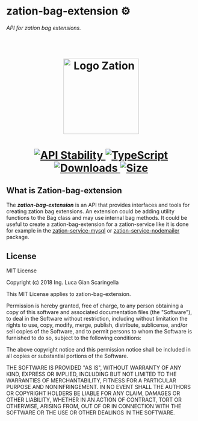 # zation-bag-extension ⚙️
*API for zation bag extensions.*

<h1 align="center">
  <!-- Logo -->
  <br/>
  <a href="https://zation.dev">
      <img src="https://zation.dev/img/zationWideLogoDark.svg" alt="Logo Zation" height="200"/>
  </a>
  <br/>
</h1>

<h1 align="center">  
  <!-- Stability -->
  <a href="https://nodejs.org/api/documentation.html#documentation_stability_index">
    <img src="https://img.shields.io/badge/stability-stable-brightgreen.svg" alt="API Stability"/>
  </a>
  <!-- TypeScript -->
  <a href="http://typescriptlang.org">
    <img src="https://img.shields.io/badge/%3C%2F%3E-typescript-blue.svg" alt="TypeScript"/>
  </a>    
  <!-- Downloads -->
  <a href="https://npmjs.org/package/zation-bag-extension">
    <img src="https://img.shields.io/npm/dm/zation-bag-extension.svg" alt="Downloads"/>
  </a> 
  <!-- Size -->
  <a href="https://npmjs.org/package/zation-bag-extension">
      <img src="https://img.shields.io/bundlephobia/min/zation-bag-extension.svg" alt="Size"/>
  </a>  
</h1>

## What is Zation-bag-extension
The ***zation-bag-extension*** is an API that provides interfaces and tools for creating zation bag extensions. An extension could be adding utility functions to the Bag class and may use internal bag methods. It could be useful to create a zation-bag-extension for a zation-service like it is done for example in the [zation-service-mysql](https://github.com/ZationServer/zation-service-mysql) or [zation-service-nodemailer](https://github.com/ZationServer/zation-service-nodemailer) package.


## License

MIT License

Copyright (c) 2018 Ing. Luca Gian Scaringella

This MIT License applies to zation-bag-extension.

Permission is hereby granted, free of charge, to any person obtaining a copy
of this software and associated documentation files (the "Software"), to deal
in the Software without restriction, including without limitation the rights
to use, copy, modify, merge, publish, distribute, sublicense, and/or sell
copies of the Software, and to permit persons to whom the Software is
furnished to do so, subject to the following conditions:

The above copyright notice and this permission notice shall be included in all
copies or substantial portions of the Software.

THE SOFTWARE IS PROVIDED "AS IS", WITHOUT WARRANTY OF ANY KIND, EXPRESS OR
IMPLIED, INCLUDING BUT NOT LIMITED TO THE WARRANTIES OF MERCHANTABILITY,
FITNESS FOR A PARTICULAR PURPOSE AND NONINFRINGEMENT. IN NO EVENT SHALL THE
AUTHORS OR COPYRIGHT HOLDERS BE LIABLE FOR ANY CLAIM, DAMAGES OR OTHER
LIABILITY, WHETHER IN AN ACTION OF CONTRACT, TORT OR OTHERWISE, ARISING FROM,
OUT OF OR IN CONNECTION WITH THE SOFTWARE OR THE USE OR OTHER DEALINGS IN THE
SOFTWARE.